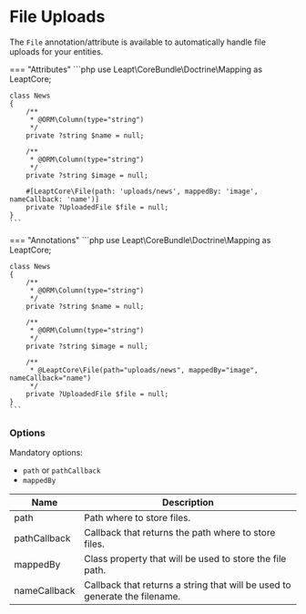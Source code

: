 # File Uploads

The `File` annotation/attribute is available to automatically handle file uploads for your entities.

=== "Attributes"
    ```php
    use Leapt\CoreBundle\Doctrine\Mapping as LeaptCore;
    
    class News
    {
        /**
         * @ORM\Column(type="string")
         */
        private ?string $name = null;
    
        /**
         * @ORM\Column(type="string")
         */
        private ?string $image = null;

        #[LeaptCore\File(path: 'uploads/news', mappedBy: 'image', nameCallback: 'name')]
        private ?UploadedFile $file = null;
    }
    ```

=== "Annotations"
    ```php
    use Leapt\CoreBundle\Doctrine\Mapping as LeaptCore;
    
    class News
    {
        /**
         * @ORM\Column(type="string")
         */
        private ?string $name = null;
    
        /**
         * @ORM\Column(type="string")
         */
        private ?string $image = null;

        /**
         * @LeaptCore\File(path="uploads/news", mappedBy="image", nameCallback="name")
         */
        private ?UploadedFile $file = null;
    }
    ```

### Options

Mandatory options:

* `path` or `pathCallback`
* `mappedBy`

| Name | Description |
| ---- | ----------- |
| path | Path where to store files. |
| pathCallback | Callback that returns the path where to store files. |
| mappedBy | Class property that will be used to store the file path. |
| nameCallback | Callback that returns a string that will be used to generate the filename. |
